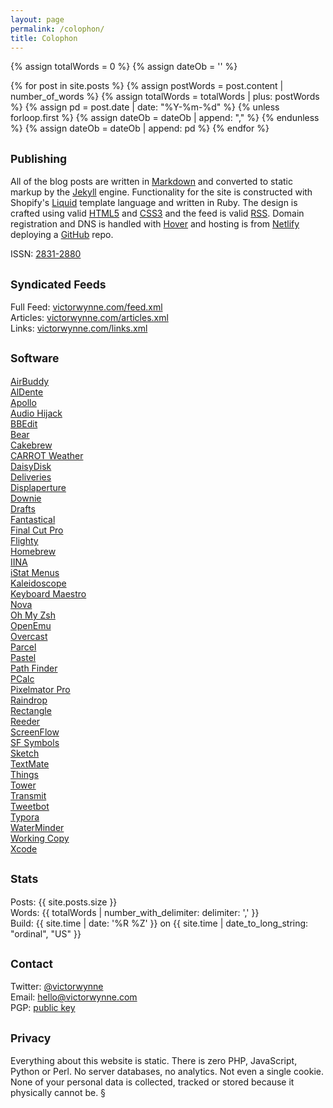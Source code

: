 ```yaml
---
layout: page
permalink: /colophon/
title: Colophon
---
```


{% assign totalWords = 0 %}
{% assign dateOb = '' %}

{% for post in site.posts %}
	{% assign postWords = post.content | number_of_words %}
	{% assign totalWords = totalWords | plus:  postWords %}
	{% assign pd = post.date | date: "%Y-%m-%d" %}
	{% unless forloop.first %}
		{% assign dateOb = dateOb | append: "," %}
	{% endunless %}
	{% assign dateOb = dateOb | append: pd %}
{% endfor %}

## <small>Publishing</small>

All of the blog posts are written in [Markdown](https://daringfireball.net/projects/markdown/) and converted to static markup by the [Jekyll](https://jekyllrb.com) engine. Functionality for the site is constructed with Shopify's [Liquid](https://shopify.github.io/liquid/) template language and written in Ruby. The design is crafted using valid [HTML5](https://validator.w3.org/nu/?doc=https%3A%2F%2Fvictorwynne.com%2F) and [CSS3](https://jigsaw.w3.org/css-validator/validator?uri=https%3A%2F%2Fvictorwynne.com&profile=css3svg&usermedium=all&warning=0&vextwarning=) and the feed is valid [RSS](https://validator.w3.org/feed/check.cgi?url=https%3A%2F%2Fvictorwynne.com%2Ffeed.xml). Domain registration and DNS is handled with [Hover](https://hover.com/) and hosting is from [Netlify](https://www.netlify.com) deploying a [GitHub](https://www.github.com/victorwynne/victorwynne/) repo.

ISSN: [2831-2880](https://portal.issn.org/resource/ISSN/2831-2880)<br>

## <small>Syndicated Feeds</small>

Full Feed: [victorwynne.com/feed.xml](https://victorwynne.com/feed.xml)<br>
Articles: [victorwynne.com/articles.xml](https://victorwynne.com/articles.xml)<br>
Links: [victorwynne.com/links.xml](https://victorwynne.com/links.xml)

## <small>Software</small>

[AirBuddy](https://v2.airbuddy.app)<br>
[AlDente](https://apphousekitchen.com)<br>
[Apollo](https://apolloapp.io)<br>
[Audio Hijack](https://rogueamoeba.com/audiohijack)<br>
[BBEdit](https://www.barebones.com/products/bbedit)<br>
[Bear](https://bear.app)<br>
[Cakebrew](https://www.cakebrew.com)<br>
[CARROT Weather](https://www.meetcarrot.com/weather)<br>
[DaisyDisk](https://daisydiskapp.com)<br>
[Deliveries](https://deliveries.app/en.html)<br>
[Displaperture](https://manytricks.com/displaperture)<br>
[Downie](https://software.charliemonroe.net/downie)<br>
[Drafts](https://getdrafts.com/)<br>
[Fantastical](https://flexibits.com/fantastical)<br>
[Final Cut Pro](https://www.apple.com/final-cut-pro/)<br>
[Flighty](https://www.flightyapp.com)<br>
[Homebrew](https://brew.sh)<br>
[IINA](https://iina.io)<br>
[iStat Menus](https://bjango.com/mac/istatmenus)<br>
[Kaleidoscope](https://kaleidoscope.app)<br>
[Keyboard Maestro](https://www.keyboardmaestro.com/main/)<br>
[Nova](https://nova.app)<br>
[Oh My Zsh](https://ohmyz.sh)<br>
[OpenEmu](https://openemu.org)<br>
[Overcast](https://overcast.fm)<br>
[Parcel](https://parcelapp.net)<br>
[Pastel](https://www.highcaffeinecontent.com/blog/20200610-Pastel)<br>
[Path Finder](https://www.cocoatech.io)<br>
[PCalc](https://www.pcalc.com/mac)<br>
[Pixelmator Pro](https://www.pixelmator.com/pro)<br>
[Raindrop](https://raindrop.io)<br>
[Rectangle](https://rectangleapp.com)<br>
[Reeder](https://reederapp.com)<br>
[ScreenFlow](https://www.telestream.net/screenflow/overview.htm)<br>
[SF Symbols](https://developer.apple.com/sf-symbols)<br>
[Sketch](https://www.sketch.com)<br>
[TextMate](https://macromates.com)<br>
[Things](https://culturedcode.com/things/)<br>
[Tower](https://www.git-tower.com/mac)<br>
[Transmit](https://panic.com/transmit)<br>
[Tweetbot](https://tapbots.com/tweetbot/mac)<br>
[Typora](https://typora.io)<br>
[WaterMinder](https://waterminder.com)<br>
[Working Copy](https://workingcopyapp.com)<br>
[Xcode](https://developer.apple.com/xcode)

## <small>Stats</small>

Posts: {{ site.posts.size }}<br>
Words: {{ totalWords | number_with_delimiter: delimiter: ',' }}<br>
Build: {{ site.time | date: '%R %Z' }} on {{ site.time | date_to_long_string: "ordinal", "US" }}

## <small>Contact</small>

Twitter: [@victorwynne](https://twitter.com/victorwynne/)<br>
Email: <a href="mailto:hello@victorwynne.com">hello@victorwynne.com</a><br>
PGP: [public key](https://victorwynne.com/key.txt)

## <small>Privacy</small>

Everything about this website is static. There is zero PHP, JavaScript, Python or Perl. No server databases, no analytics. Not even a single cookie. None of your personal data is collected, tracked or stored because it physically cannot be. §
<br><br>

